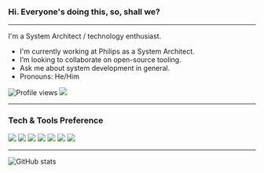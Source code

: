 ### Hi. Everyone's doing this, so, shall we?

---

I'm a System Architect / technology enthusiast. 
 
- I'm currently working at Philips as a System Architect.
- I’m looking to collaborate on open-source tooling.
- Ask me about system development in general.
- Pronouns: He/Him
 
![Profile views](https://gpvc.arturio.dev/NicolasCunha)  <img src="https://img.shields.io/github/followers/NicolasCunha?label=Follow" style=" float:left, margin-right:10px" />

---

### Tech & Tools Preference

<img src ="https://img.shields.io/badge/postgres-%23316192.svg?&style=for-the-badge&logo=postgresql&logoColor=white"/> <img src="https://img.shields.io/badge/mysql-%2300f.svg?&style=for-the-badge&logo=mysql&logoColor=white"/> <img src="https://img.shields.io/badge/oracle%20-%23F00000.svg?&style=for-the-badge&logo=oracle&logoColor=white" /> <img src="https://img.shields.io/badge/spring%20-%236DB33F.svg?&style=for-the-badge&logo=spring&logoColor=white"/> <img src="https://img.shields.io/badge/node.js%20-%2343853D.svg?&style=for-the-badge&logo=node.js&logoColor=white"/> <img src="https://img.shields.io/badge/java-%23ED8B00.svg?&style=for-the-badge&logo=java&logoColor=white"/> <img src="https://img.shields.io/badge/javascript%20-%23323330.svg?&style=for-the-badge&logo=javascript&logoColor=%23F7DF1E"/>

---

![GitHub stats](https://github-readme-stats.vercel.app/api?username=NicolasCunha&show_icons=true&hide_border=true)
